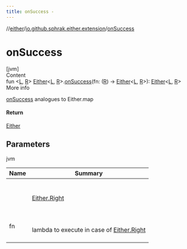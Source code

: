 ```yaml
---
title: onSuccess -
---
```

//[either](../index.md)/[io.github.sphrak.either.extension](index.md)/[onSuccess](on-success.md)



# onSuccess  
[jvm]  
Content  
fun <[L](on-success.md), [R](on-success.md)> [Either](../io.github.sphrak.either/-either/index.md)<[L](on-success.md), [R](on-success.md)>.[onSuccess](on-success.md)(fn: ([R](on-success.md)) -> [Either](../io.github.sphrak.either/-either/index.md)<[L](on-success.md), [R](on-success.md)>): [Either](../io.github.sphrak.either/-either/index.md)<[L](on-success.md), [R](on-success.md)>  
More info  


[onSuccess](on-success.md) analogues to Either.map



#### Return  


[Either](../io.github.sphrak.either/-either/index.md)



## Parameters  
  
jvm  
  
|  Name|  Summary| 
|---|---|
| <a name="io.github.sphrak.either.extension//onSuccess/io.github.sphrak.either.Either[TypeParam(bounds=[kotlin.Any?]),TypeParam(bounds=[kotlin.Any?])]#kotlin.Function1[TypeParam(bounds=[kotlin.Any?]),io.github.sphrak.either.Either[TypeParam(bounds=[kotlin.Any?]),TypeParam(bounds=[kotlin.Any?])]]/PointingToDeclaration/"></a><receiver>| <a name="io.github.sphrak.either.extension//onSuccess/io.github.sphrak.either.Either[TypeParam(bounds=[kotlin.Any?]),TypeParam(bounds=[kotlin.Any?])]#kotlin.Function1[TypeParam(bounds=[kotlin.Any?]),io.github.sphrak.either.Either[TypeParam(bounds=[kotlin.Any?]),TypeParam(bounds=[kotlin.Any?])]]/PointingToDeclaration/"></a><br><br>[Either.Right](../io.github.sphrak.either/-either/-right/index.md)<br><br>
| <a name="io.github.sphrak.either.extension//onSuccess/io.github.sphrak.either.Either[TypeParam(bounds=[kotlin.Any?]),TypeParam(bounds=[kotlin.Any?])]#kotlin.Function1[TypeParam(bounds=[kotlin.Any?]),io.github.sphrak.either.Either[TypeParam(bounds=[kotlin.Any?]),TypeParam(bounds=[kotlin.Any?])]]/PointingToDeclaration/"></a>fn| <a name="io.github.sphrak.either.extension//onSuccess/io.github.sphrak.either.Either[TypeParam(bounds=[kotlin.Any?]),TypeParam(bounds=[kotlin.Any?])]#kotlin.Function1[TypeParam(bounds=[kotlin.Any?]),io.github.sphrak.either.Either[TypeParam(bounds=[kotlin.Any?]),TypeParam(bounds=[kotlin.Any?])]]/PointingToDeclaration/"></a><br><br>lambda to execute in case of [Either.Right](../io.github.sphrak.either/-either/-right/index.md)<br><br>
  
  



